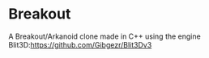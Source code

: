 # Breakout

A Breakout/Arkanoid clone made in C++ using the engine Blit3D:https://github.com/Gibgezr/Blit3Dv3

